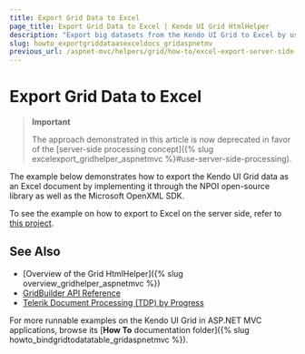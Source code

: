 ```yaml
---
title: Export Grid Data to Excel
page_title: Export Grid Data to Excel | Kendo UI Grid HtmlHelper
description: "Export big datasets from the Kendo UI Grid to Excel by using the Document Processing Library in ASP.NET MVC applications."
slug: howto_exportgriddataasexceldocs_gridaspnetmv
previous_url: /aspnet-mvc/helpers/grid/how-to/excel-export-server-side
---
```


# Export Grid Data to Excel

> **Important**
>
> The approach demonstrated in this article is now deprecated in favor of the [server-side processing concept]({% slug excelexport_gridhelper_aspnetmvc %}#use-server-side-processing).

The example below demonstrates how to export the Kendo UI Grid data as an Excel document by implementing it through the NPOI open-source library as well as the Microsoft OpenXML SDK.

To see the example on how to export to Excel on the server side, refer to [this project](https://github.com/telerik/ui-for-aspnet-mvc-examples/tree/master/grid/excel-export-server-side).

## See Also

* [Overview of the Grid HtmlHelper]({% slug overview_gridhelper_aspnetmvc %})
* [GridBuilder API Reference](/api/aspnet-mvc/Kendo.Mvc.UI.Fluent/GridBuilder)
* [Telerik Document Processing (TDP) by Progress](http://docs.telerik.com/devtools/document-processing/introduction)

For more runnable examples on the Kendo UI Grid in ASP.NET MVC applications, browse its [**How To** documentation folder]({% slug howto_bindgridtodatatable_gridaspnetmvc %}).
